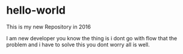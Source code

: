 # hello-world
This is my new Repository in 2016


I am new developer you know the thing is i dont go with flow that the problem and i have to solve this you dont worry all is well.

